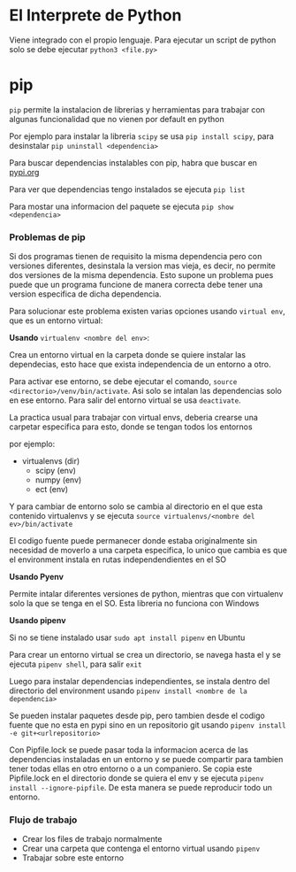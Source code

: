 # El Interprete de Python

Viene integrado con el propio lenguaje.
Para ejecutar un script de python solo se debe ejecutar `python3 <file.py>`
# pip

`pip` permite la instalacion de librerias y herramientas para trabajar con algunas funcionalidad que no vienen por default en python

Por ejemplo para instalar la libreria `scipy` se usa `pip install scipy`, para desinstalar `pip uninstall <dependencia>`

Para buscar dependencias instalables con pip, habra que buscar en [pypi.org](https://pypi.org/)

Para ver que dependencias tengo instalados se ejecuta `pip list`

Para mostar una informacion del paquete se ejecuta `pip show <dependencia>`

### Problemas de pip

Si dos programas tienen de requisito la misma dependencia pero con versiones diferentes, desinstala la version mas vieja, es decir, no permite dos versiones de la misma dependencia. Esto supone un problema pues puede que un programa funcione de manera correcta debe tener una version especifica de dicha dependencia.

Para solucionar este problema existen varias opciones usando `virtual env`, que es un entorno virtual:

**Usando** `virtualenv <nombre del env>`: 

Crea un entorno virtual en la carpeta donde se quiere instalar las dependecias, esto hace que exista independencia de un entorno a otro.

Para activar ese entorno, se debe ejecutar el comando, `source <directorio>/venv/bin/activate`. Asi solo se intalan las dependencias solo en ese entorno. Para salir del entorno virtual se usa `deactivate`.

La practica usual para trabajar con virtual envs, deberia crearse una carpetar especifica para esto, donde se tengan todos los entornos

por ejemplo:

- virtualenvs (dir)
  - scipy (env)
  - numpy (env)
  - ect (env)

Y para cambiar de entorno solo se cambia al directorio en el que esta contenido virtualenvs y se ejecuta `source virtualenvs/<nombre del ev>/bin/activate`

El codigo fuente puede permanecer donde estaba originalmente sin necesidad de moverlo a una carpeta especifica, lo unico que cambia es que el environment instala en rutas independendientes en el SO

**Usando Pyenv**

Permite intalar diferentes versiones de python, mientras que con virtualenv solo la que se tenga en el SO. Esta libreria no funciona con Windows

**Usando pipenv**

Si no se tiene instalado usar `sudo apt install pipenv` en Ubuntu

Para crear un entorno virtual se crea un directorio, se navega hasta el
y se ejecuta `pipenv shell`, para salir `exit`

Luego para instalar dependencias independientes, se instala dentro del directorio del environment usando `pipenv install <nombre de la dependencia>`

Se pueden instalar paquetes desde pip, pero tambien desde el codigo fuente que no esta en pypi sino en un repositorio git usando `pipenv install -e git+<urlrepositorio>`

Con Pipfile.lock se puede pasar toda la informacion acerca de las dependencias instaladas en un entorno y se puede compartir para tambien tener todas ellas en otro entorno o a un companiero. Se copia este Pipfile.lock en el directorio donde se quiera el env y se ejecuta `pipenv install --ignore-pipfile`. De esta manera se puede reproducir todo un entorno.

### Flujo de trabajo

- Crear los files de trabajo normalmente
- Crear una carpeta que contenga el entorno virtual usando `pipenv`
- Trabajar sobre este entorno